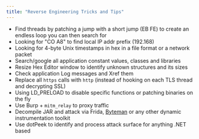 ```yaml
---
title: "Reverse Engineering Tricks and Tips"
---
```


* Find threads by patching a jump with a short jump (EB FE) to create an endless loop you can then search for
* Looking for "CO A8" to find local IP addr prefix (192.168)
* Looking for 4-byte Unix timestamps in hex in a file format or a network packet
* Search/google all application constant values, classes and libraries
* Resize Hex Editor window to identify unknown structures and its sizes
* Check application Log messages and Xref them
* Replace all `https` calls with `http` (instead of hooking on each TLS thread and decrypting SSL)
* Using LD_PRELOAD to disable specific functions or patching binaries on the fly
* Use Burp + `mitm_relay` to proxy traffic
* Decompile JAR and attack via Frida, [Byteman](/byteman) or any other dynamic instrumentation toolkit
* Use dotPeek to identify and process attack surface for anything .NET based
